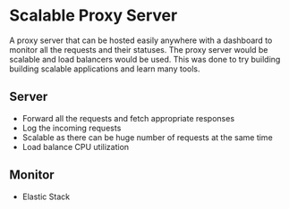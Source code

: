 # Scalable Proxy Server

A proxy server that can be hosted easily anywhere with a dashboard to monitor all the requests and their statuses. The proxy server would be scalable and load balancers would be used. This was done to try building building scalable applications and learn many tools.

## Server

* Forward all the requests and fetch appropriate responses
* Log the incoming requests
* Scalable as there can be huge number of requests at the same time
* Load balance CPU utilization

## Monitor

* Elastic Stack
